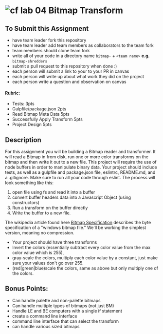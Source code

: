 ![cf](http://i.imgur.com/7v5ASc8.png) lab 04 Bitmap Transform
====

## To Submit this Assignment

* have team leader fork this repository
* have team leader add team members as collaborators to the team fork
* team members should clone team fork
* write all of your code in a directory name `bitmap-` + `<team name>` **e.g.** `bitmap-shredders`
* submit a pull request to this repository when done :)
* each person will submit a link to your to your PR in canvas
* each person will write up about what work they did on the project
* each person write a question and observation on canvas

#### Rubric:
* Tests: 3pts
* Gulpfile/package.json 2pts
* Read Bitmap Meta Data 5pts
* Successfully Apply Transform 5pts
* Project Design 5pts

## Description

For this assignment you will be building a Bitmap reader and transformer. It will read a Bitmap in from disk, run one or more color transforms on the bitmap and then write it out to a new file. This project will require the use of node buffers in order to manipulate binary data. Your project should include tests, as well as a gulpfile and package.json file, eslintrc, README.md, and a .gitignore. Make sure to run all your code through eslint. The process will look something like this:

1. open file using fs and read it into a buffer
2. convert buffer headers data into a Javascript Object (using constructors)
3. Run a transform on the buffer directly
4. Write the buffer to a new file.

The wikipedia article found here [Bitmap Specification](https://en.wikipedia.org/wiki/BMP_file_format) describes the byte specification of a "windows bitmap file." We'll be working the simplest version, meaning no compression. 

* Your project should have three transforms
* Invert the colors (essentially subtract every color value from the max color value which is 255),
* gray-scale the colors, multiply each color value by a constant, just make sure your values don't go over 255.
* (red|green|blue)scale the colors, same as above but only multiply one of the colors.

## Bonus Points:

* Can handle palette and non-palette bitmaps
* Can handle multiple types of bitmaps (not just BM)
* Handle LE and BE computers with a single if statement
* create a command line interface
* command line interface that can select the transform
* can handle various sized bitmaps
